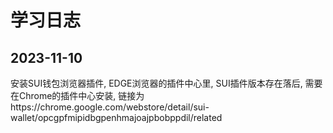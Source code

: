 # 学习日志

## 2023-11-10
安装SUI钱包浏览器插件, EDGE浏览器的插件中心里, SUI插件版本存在落后, 需要在Chrome的插件中心安装, 链接为https://chrome.google.com/webstore/detail/sui-wallet/opcgpfmipidbgpenhmajoajpbobppdil/related